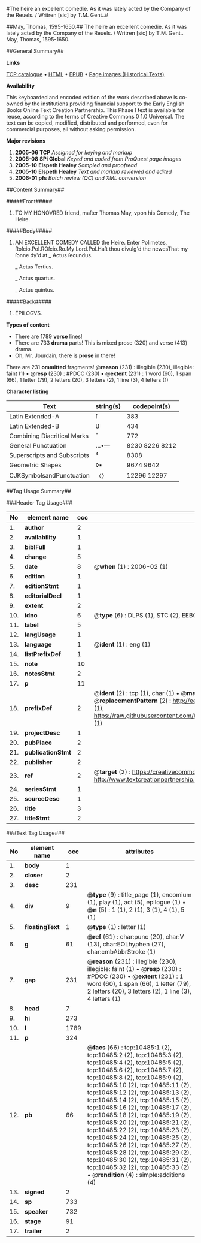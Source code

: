 #The heire an excellent comedie. As it was lately acted by the Company of the Reuels. / Writren [sic] by T.M. Gent..#

##May, Thomas, 1595-1650.##
The heire an excellent comedie. As it was lately acted by the Company of the Reuels. / Writren [sic] by T.M. Gent..
May, Thomas, 1595-1650.

##General Summary##

**Links**

[TCP catalogue](http://www.ota.ox.ac.uk/tcp/)  • 
[HTML](http://tei.it.ox.ac.uk/tcp/Texts-HTML/free/A07/A07326.html)  • 
[EPUB](http://tei.it.ox.ac.uk/tcp/Texts-EPUB/free/A07/A07326.epub) • 
[Page images (Historical Texts)](https://data.historicaltexts.jisc.ac.uk/view?pubId=eebo-99845578e&pageId=eebo-99845578e-10485-1)

**Availability**

This keyboarded and encoded edition of the
	       work described above is co-owned by the institutions
	       providing financial support to the Early English Books
	       Online Text Creation Partnership. This Phase I text is
	       available for reuse, according to the terms of Creative
	       Commons 0 1.0 Universal. The text can be copied,
	       modified, distributed and performed, even for
	       commercial purposes, all without asking permission.

**Major revisions**

1. __2005-06__ __TCP__ *Assigned for keying and markup*
1. __2005-08__ __SPi Global__ *Keyed and coded from ProQuest page images*
1. __2005-10__ __Elspeth Healey__ *Sampled and proofread*
1. __2005-10__ __Elspeth Healey__ *Text and markup reviewed and edited*
1. __2006-01__ __pfs__ *Batch review (QC) and XML conversion*

##Content Summary##

#####Front#####

1. TO MY HONOVRED friend, maſter Thomas May, vpon his Comedy, The Heire.

#####Body#####

1. AN EXCELLENT COMEDY CALLED the Heire.
Enter Polimetes, Roſcio.Pol.ROſcio.Ro.My Lord.Pol.Haſt thou divulg'd the newesThat my ſonne dy'd at 
    _ Actus ſecundus.

    _ Actus Tertius.

    _ Actus quartus.

    _ Actus quintus.

#####Back#####

1. EPILOGVS.

**Types of content**

  * There are 1789 **verse** lines!
  * There are 733 **drama** parts! This is mixed prose (320) and verse (413) drama.
  * Oh, Mr. Jourdain, there is **prose** in there!

There are 231 **ommitted** fragments! 
 @__reason__ (231) : illegible (230), illegible: faint (1)  •  @__resp__ (230) : #PDCC (230)  •  @__extent__ (231) : 1 word (60), 1 span (66), 1 letter (79), 2 letters (20), 3 letters (2), 1 line (3), 4 letters (1)

**Character listing**


|Text|string(s)|codepoint(s)|
|---|---|---|
|Latin Extended-A|ſ|383|
|Latin Extended-B|Ʋ|434|
|Combining             Diacritical Marks|̄|772|
|General Punctuation|…•—|8230 8226 8212|
|Superscripts             and Subscripts|⁴|8308|
|Geometric Shapes|◊▪|9674 9642|
|CJKSymbolsandPunctuation|〈〉|12296 12297|

##Tag Usage Summary##

###Header Tag Usage###

|No|element name|occ|attributes|
|---|---|---|---|
|1.|__author__|2||
|2.|__availability__|1||
|3.|__biblFull__|1||
|4.|__change__|5||
|5.|__date__|8| @__when__ (1) : 2006-02 (1)|
|6.|__edition__|1||
|7.|__editionStmt__|1||
|8.|__editorialDecl__|1||
|9.|__extent__|2||
|10.|__idno__|6| @__type__ (6) : DLPS (1), STC (2), EEBO-CITATION (1), PROQUEST (1), VID (1)|
|11.|__label__|5||
|12.|__langUsage__|1||
|13.|__language__|1| @__ident__ (1) : eng (1)|
|14.|__listPrefixDef__|1||
|15.|__note__|10||
|16.|__notesStmt__|2||
|17.|__p__|11||
|18.|__prefixDef__|2| @__ident__ (2) : tcp (1), char (1)  •  @__matchPattern__ (2) : ([0-9\-]+):([0-9IVX]+) (1), (.+) (1)  •  @__replacementPattern__ (2) : http://eebo.chadwyck.com/downloadtiff?vid=$1&page=$2 (1), https://raw.githubusercontent.com/textcreationpartnership/Texts/master/tcpchars.xml#$1 (1)|
|19.|__projectDesc__|1||
|20.|__pubPlace__|2||
|21.|__publicationStmt__|2||
|22.|__publisher__|2||
|23.|__ref__|2| @__target__ (2) : https://creativecommons.org/publicdomain/zero/1.0/ (1), http://www.textcreationpartnership.org/docs/. (1)|
|24.|__seriesStmt__|1||
|25.|__sourceDesc__|1||
|26.|__title__|3||
|27.|__titleStmt__|2||


###Text Tag Usage###

|No|element name|occ|attributes|
|---|---|---|---|
|1.|__body__|1||
|2.|__closer__|2||
|3.|__desc__|231||
|4.|__div__|9| @__type__ (9) : title_page (1), encomium (1), play (1), act (5), epilogue (1)  •  @__n__ (5) : 1 (1), 2 (1), 3 (1), 4 (1), 5 (1)|
|5.|__floatingText__|1| @__type__ (1) : letter (1)|
|6.|__g__|61| @__ref__ (61) : char:punc (20), char:V (13), char:EOLhyphen (27), char:cmbAbbrStroke (1)|
|7.|__gap__|231| @__reason__ (231) : illegible (230), illegible: faint (1)  •  @__resp__ (230) : #PDCC (230)  •  @__extent__ (231) : 1 word (60), 1 span (66), 1 letter (79), 2 letters (20), 3 letters (2), 1 line (3), 4 letters (1)|
|8.|__head__|7||
|9.|__hi__|273||
|10.|__l__|1789||
|11.|__p__|324||
|12.|__pb__|66| @__facs__ (66) : tcp:10485:1 (2), tcp:10485:2 (2), tcp:10485:3 (2), tcp:10485:4 (2), tcp:10485:5 (2), tcp:10485:6 (2), tcp:10485:7 (2), tcp:10485:8 (2), tcp:10485:9 (2), tcp:10485:10 (2), tcp:10485:11 (2), tcp:10485:12 (2), tcp:10485:13 (2), tcp:10485:14 (2), tcp:10485:15 (2), tcp:10485:16 (2), tcp:10485:17 (2), tcp:10485:18 (2), tcp:10485:19 (2), tcp:10485:20 (2), tcp:10485:21 (2), tcp:10485:22 (2), tcp:10485:23 (2), tcp:10485:24 (2), tcp:10485:25 (2), tcp:10485:26 (2), tcp:10485:27 (2), tcp:10485:28 (2), tcp:10485:29 (2), tcp:10485:30 (2), tcp:10485:31 (2), tcp:10485:32 (2), tcp:10485:33 (2)  •  @__rendition__ (4) : simple:additions (4)|
|13.|__signed__|2||
|14.|__sp__|733||
|15.|__speaker__|732||
|16.|__stage__|91||
|17.|__trailer__|2||
